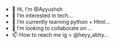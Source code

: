 - 👋 Hi, I’m @Ayyushsh
- 👀 I’m interested in tech...
- 🌱 I’m currently learning python + Html...
- 💞️ I’m looking to collaborate on ...
- 📫 How to reach me ig = @heyy_abhy...

<!---
Ayyushsh/Ayyushsh is a ✨ special ✨ repository because its `README.md` (this file) appears on your GitHub profile.
You can click the Preview link to take a look at your changes.
--->
